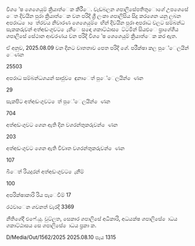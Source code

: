 විශ ේෂ ශෙශෙයුම් ක්‍රියාත්ෙක කිරීෙ. වැඩබලන ශපාලිසේපතිතුොශේ උපශෙසේ ෙත දිවයින පුරා ක්‍රියාත්ෙක වන පරිදි ශ්‍රී ලංකා ශපාලිසිය සිදු කරශෙන යනු ලබන අපරාධ ො ෙත්රවය නිවාරණ ශෙශෙයුම් ෙඟින් දිවයින පුරා අපරාධ වලට සම්බන්ධ සැකකරුවන් අත්අඩංගුවට ෙැනීෙ සඳො ශකාට්ඨාස ෙට්ටමින් සියළුෙ ප්‍රාශේශීය ශපාලිසේ සේථාන ආවරණය වන පරිදි විශ ේෂ ශෙශෙයුම් ක්‍රියාත්ෙක කර ඇත.

ඒ අනුව, 2025.08.09 වන දිනට වාතතාව පෙත පරිදි ශේ. පරීක්ෂා කල පුේෙලයින් ෙණන

25503

අපරාධ සම්බන්ධශයන් සෘජුව ෙඳුනාෙත් පුේෙලයින් ෙණන

29

සැකපිට අත්අඩංගුවට ෙත් පුේෙලයින් ෙණන

704

අත්අඩංගුවට ශෙන ඇති දින වශරන්තුකරුවන් ෙණන

203

අත්අඩංගුවට ශෙන ඇති විවෘත වශරන්තුකරුවන් ෙණන

107

බීෙත් රියදුරන් අත්අඩංගුවට ෙැනීම්

100

අපරික්ෂාකාරි රිය පැෙවීම් 17

රථවාෙන ශවනත් වැරදි 3369

නීතිශේදී එෆේ.යූ. වුට්ලත, සෙකාර ශපාලිසේ අධිකාරි, අධයක්ෂ ශපාලිසේ ොධය ශකාට්ඨාසය සෙ ශපාලිසේ ොධය ප්‍රකා ක.

D/Media/Out/1562/2025 2025.08.10 පැය 1315